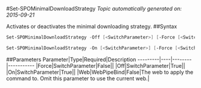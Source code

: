 #Set-SPOMinimalDownloadStrategy
*Topic automatically generated on: 2015-09-21*

Activates or deactivates the minimal downloading strategy.
##Syntax
```powershell
Set-SPOMinimalDownloadStrategy -Off [<SwitchParameter>] [-Force [<SwitchParameter>]] [-Web <WebPipeBind>]
```


```powershell
Set-SPOMinimalDownloadStrategy -On [<SwitchParameter>] [-Force [<SwitchParameter>]] [-Web <WebPipeBind>]
```


##Parameters
Parameter|Type|Required|Description
---------|----|--------|-----------
|Force|SwitchParameter|False||
|Off|SwitchParameter|True||
|On|SwitchParameter|True||
|Web|WebPipeBind|False|The web to apply the command to. Omit this parameter to use the current web.|
